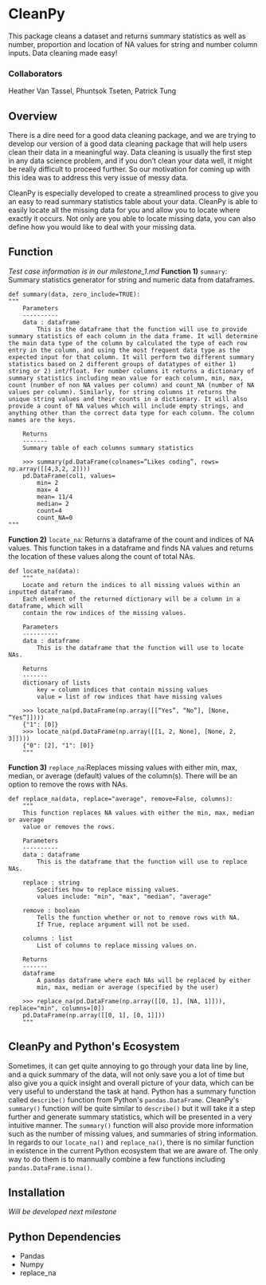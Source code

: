 # CleanPy
This package cleans a dataset and returns summary statistics as well as number, proportion and location of NA values for string and number column inputs. Data cleaning made easy!

### Collaborators
Heather Van Tassel, Phuntsok Tseten, Patrick Tung

## Overview
There is a dire need for a good data cleaning package, and we are trying to develop our version of a good data cleaning package that will help users clean their data in a meaningful way. Data cleaning is usually the first step in any data science problem, and if you don’t clean your data well, it might be really difficult to proceed further. So our motivation for coming up with this idea was to address this very issue of messy data.

CleanPy is especially developed to create a streamlined process to give you an easy to read summary statistics table about your data. CleanPy is able to easily locate all the missing data for you and allow you to locate where exactly it occurs. Not only are you able to locate missing data, you can also define how you would like to deal with your missing data. 

## Function
*Test case information is in our milestone_1.md*
**Function 1)** `summary`: Summary statistics generator for string and numeric data from dataframes.
```
def summary(data, zero_include=TRUE):
"""
    Parameters
    ----------
    data : dataframe
        This is the dataframe that the function will use to provide summary statistics of each column in the data frame. It will determine the main data type of the column by calculated the type of each row entry in the column, and using the most frequent data type as the expected input for that column. It will perform two different summary statistics based on 2 different groups of datatypes of either 1) string or 2) int/float. For number columns it returns a dictionary of summary statistics including mean value for each column, min, max, count (number of non NA values per column) and count_NA (number of NA values per column). Similarly, for string columns it returns the unique string values and their counts in a dictionary. It will also provide a count of NA values which will include empty strings, and anything other than the correct data type for each column. The column names are the keys.
    
    Returns
    -------
    Summary table of each columns summary statistics
    
    >>> summary(pd.DataFrame(colnames=”Likes coding”, rows= np.array([[4,3,2, 2])))
    pd.DataFrame(col1, values=
        min= 2
        max= 4
        mean= 11/4
        median= 2
        count=4
        count_NA=0
"""
```

**Function 2)** `locate_na`: Returns a dataframe of the count and indices of NA values.  This function takes in a dataframe and finds NA values and returns the location of these values along the count of total NAs.

```
def locate_na(data):
    """ 
    Locate and return the indices to all missing values within an inputted dataframe. 
    Each element of the returned dictionary will be a column in a dataframe, which will 
    contain the row indices of the missing values.
    
    Parameters
    ----------
    data : dataframe
        This is the dataframe that the function will use to locate NAs.
        
    Returns
    -------
    dictionary of lists 
        key = column indices that contain missing values
        value = list of row indices that have missing values
        
    >>> locate_na(pd.DataFrame(np.array([[“Yes”, “No”], [None, “Yes”]])))
    {"1": [0]}
    >>> locate_na(pd.DataFrame(np.array([[1, 2, None], [None, 2, 3]])))
    {"0": [2], "1": [0]}
    """
```

**Function 3)** `replace_na`:Replaces missing values with either min, max, median, or average (default) values of the column(s). There will be an option to remove the rows with NAs.

```
def replace_na(data, replace="average", remove=False, columns):
    """
    This function replaces NA values with either the min, max, median or average 
    value or removes the rows.

    Parameters
    ----------
    data : dataframe
        This is the dataframe that the function will use to replace NAs.
        
    replace : string
        Specifies how to replace missing values.
        values include: "min", "max", "median", "average"
    
    remove : boolean
        Tells the function whether or not to remove rows with NA.
        If True, replace argument will not be used.
    
    columns : list
        List of columns to replace missing values on.
        
    Returns
    -------
    dataframe
        A pandas dataframe where each NAs will be replaced by either 
        min, max, median or average (specified by the user)
    
    >>> replace_na(pd.DataFrame(np.array([[0, 1], [NA, 1]])), replace="min", columns=[0])
    pd.DataFrame(np.array([[0, 1], [0, 1]]))
    """
```


## CleanPy and Python's Ecosystem
Sometimes, it can get quite annoying  to go through your data line by line, and a quick summary of the data, will not only save you a lot of time but also give you a quick insight and overall picture of your data, which can be very useful to understand the task at hand. Python has a summary function called  `describe()` function from Python's `pandas.DataFrame`. CleanPy's `summary()` function will be quite similar to `describe()` but it will take it a step further and generate summary statistics, which will be presented in a very intuitive manner. The `summary()` function will also provide more information such as the number of missing values, and summaries of string information. In regards to our `locate_na()` and `replace_na()`, there is no similar function in existence in the current Python ecosystem that we are aware of. The only way to do them is to mannually combine a few functions including `pandas.DataFrame.isna()`.

## Installation
*Will be developed next milestone*

## Python Dependencies
- Pandas
- Numpy
- replace_na
